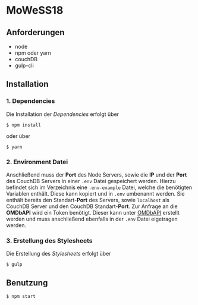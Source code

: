 # MoWeSS18

## Anforderungen

* node
* npm oder yarn
* couchDB
* gulp-cli

## Installation

### 1. Dependencies
Die Installation der _Dependencies_ erfolgt über
```
$ npm install
```
oder über
```
$ yarn
```

### 2. Environment Datei
Anschließend muss der __Port__ des Node Servers, sowie die __IP__ und der __Port__ des CouchDB Servers in einer `.env` Datei gespeichert werden. Hierzu befindet sich im Verzeichnis eine `.env-example` Datei, welche die benötigten Variablen enthält. Diese kann kopiert und in `.env` umbenannt werden. Sie enthält bereits den Standart-__Port__ des Servers, sowie `localhost` als CouchDB Server und den CouchDB Standart-__Port__. Zur Anfrage an die __OMDbAPI__ wird ein Token benötigt. Dieser kann unter [OMDbAPI](http://www.omdbapi.com/) erstellt werden und muss anschließend ebenfalls in der `.env` Datei eigetragen werden.

### 3. Erstellung des Stylesheets
Die Erstellung des _Stylesheets_ erfolgt über
```
$ gulp
```

## Benutzung

```
$ npm start
```
